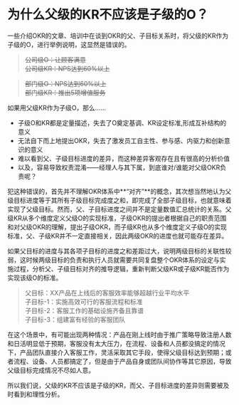 # 为什么父级的KR不应该是子级的O？

一些介绍OKR的文章、培训中在谈到OKR的父、子目标关系时，将父级的KR作为子级的O，进行举例说明，这显然是错误的。
> ~~公司级O：让顾客满意~~  
> ~~公司级KR：NPS达到60%以上~~

> ~~部门级O：NPS达到60%以上~~  
> ~~部门级KR：推出5项增值服务~~

如果用父级KR作为子级O，那么…… 
- 子级O和KR都是定量描述，失去了O奠定基调、KR设定标准,形成互补结构的意义
- 无法自下而上地提出OKR，失去了激发员工自主性、参与感、内驱力和创新意识的意义
- 难以看到父、子级目标进度的差异，而这种差异客观存在且有很高的分析价值
- 以及，容易导致权责混淆——经理人与其下属，到底谁对/谁能对父级OKR负责呢？

犯这种错误的，首先并不理解OKR体系中**“对齐”**的概念，其次想当然地认为父级目标进度等于其所有子级目标完成度之和，即完成了全部子级目标，也就意味着实现了父级目标。然而，父、子目标进度之间并不是定量数值汇总统计的关系。父级KR从多个维度定义父级O的实现标准，子级OKR的提出者根据自己的职责范围和对父级OKR的理解，提出子级OKR，而子级KR也从多个维度定义子级O的实现标准，父、子级KR并不一定直接相关，因此两级OKR的进度也就可能存在差异。

如果父目标的进度与其各项子目标的进度之和差距过大，说明两级目标的关联性较弱，这时候两级目标的负责和执行人员就需要共同复盘整个OKR体系的设定与实施过程，分析父、子级目标对齐的推导逻辑，重新判断父级KR或子级KR能否作为实现该级O的标准。

 > 父目标：XX产品在上线后的客服效率能够超越行业平均水平  
 > 子目标-1：实施高效可行的客服流程和标准  
 > 子目标-2：客服工作的基础设施齐备且靠谱  
 > 子目标-3：组建富有经验的客服团队  

在这个场景中，有可能出现两种情况：产品在刚上线时由于推广策略导致注册人数和日活明显低于预期，客服没有太大压力，在流程、设备和人员都没搞定的情况下，产品团队直接介入客服工作，灵活采取其它手段，使得父级目标达到预期；或者流程、设备、人员都搞定了，但是由于产品自身或团队间协作等其它原因，导致父级目标完成情况不尽如人意。 

所以我们说，父级的KR不应该是子级的KR，而父、子目标进度的差异则需要被及时看到和理性分析。
